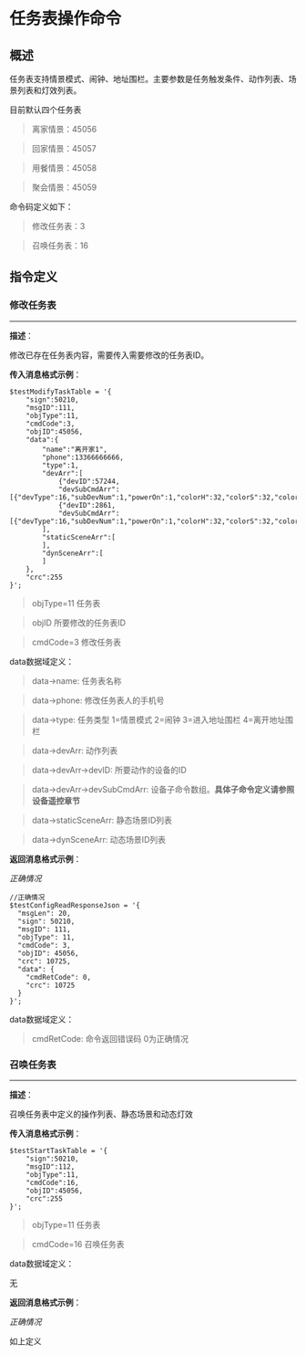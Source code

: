 # 任务表操作命令

## 概述

任务表支持情景模式、闹钟、地址围栏。主要参数是任务触发条件、动作列表、场景列表和灯效列表。

目前默认四个任务表

>离家情景：45056

>回家情景：45057

>用餐情景：45058

>聚会情景：45059

命令码定义如下：

> 修改任务表：3

> 召唤任务表：16

## 指令定义

### 修改任务表
---

**描述**：

修改已存在任务表内容，需要传入需要修改的任务表ID。

**传入消息格式示例**：

	$testModifyTaskTable = '{
	    "sign":50210,
	    "msgID":111,
	    "objType":11,
	    "cmdCode":3,
	    "objID":45056,
	    "data":{
	        "name":"离开家1",
	        "phone":13366666666,
	        "type":1,
	        "devArr":[
	            {"devID":57244,
	            "devSubCmdArr":[{"devType":16,"subDevNum":1,"powerOn":1,"colorH":32,"colorS":32,"colorB":128}]},
	            {"devID":2861,
	            "devSubCmdArr":[{"devType":16,"subDevNum":1,"powerOn":1,"colorH":32,"colorS":32,"colorB":128}]}
	        ],
	        "staticSceneArr":[
	        ],
	        "dynSceneArr":[
	        ]
	    },
	    "crc":255
	}';

>objType=11 任务表

>objID 所要修改的任务表ID

>cmdCode=3 修改任务表


data数据域定义：

>data->name: 任务表名称

>data->phone: 修改任务表人的手机号

>data->type: 任务类型 1=情景模式 2=闹钟 3=进入地址围栏 4=离开地址围栏

>data->devArr: 动作列表

>data->devArr->devID: 所要动作的设备的ID

>data->devArr->devSubCmdArr: 设备子命令数组。**具体子命令定义请参照设备遥控章节**

>data->staticSceneArr: 静态场景ID列表

>data->dynSceneArr: 动态场景ID列表

**返回消息格式示例**：

*正确情况*

	//正确情况
	$testConfigReadResponseJson = '{
	  "msgLen": 20,
	  "sign": 50210,
	  "msgID": 111,
	  "objType": 11,
	  "cmdCode": 3,
	  "objID": 45056,
	  "crc": 10725,
	  "data": {
	    "cmdRetCode": 0,
	    "crc": 10725
	  }
	}';

data数据域定义：

>cmdRetCode: 命令返回错误码 0为正确情况


### 召唤任务表
---

**描述**：

召唤任务表中定义的操作列表、静态场景和动态灯效

**传入消息格式示例**：

	$testStartTaskTable = '{
	    "sign":50210,
	    "msgID":112,
	    "objType":11,
	    "cmdCode":16,
	    "objID":45056,
	    "crc":255
	}';

>objType=11 任务表

>cmdCode=16 召唤任务表


data数据域定义：

无

**返回消息格式示例**：

*正确情况*

如上定义


